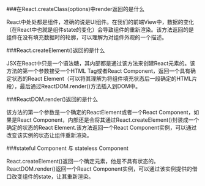 ###在React.createClass(options)中render返回的是什么

React中处处都是组件，准确的说是UI组件。在我们的前端View中，数据的变化（在React中也就是组件state的变化）会导致组件的重新渲染。该方法返回的是组件在没有填充数据时的轮廓，可以理解为对组件外观的一个描述。


###React.createElement()返回的是什么

JSX在React中只是一个语法糖，其内部都是通过该方法来创建React元素的。该方法的第一个参数接受一个HTML Tag或者React Component，返回一个具有确定状态的React Element（可以将其理解为将组件填充状态后一段确定的HTML片段），最后通过ReactDOM.render()方法插入到DOM中。


###ReactDOM.render()返回的是什么

该方法的第一个参数是一个确定的ReactElement或者一个React Component，如果是React Component，内部还是会将其通过React.createElement()封装成一个确定的状态的React Element.该方法返回一个React Component实例，可以通过改变该实例的状态让组件重新渲染。


###stateful Component 与 stateless Component

React.createElement()返回一个确定元素，他是不具有状态的。ReactDOM.render()返回一个React Component实例，可以通过该实例提供的借口改变组件的state，让其重新渲染。


